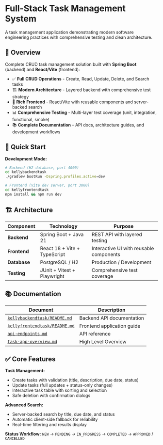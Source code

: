 # Full-Stack Task Management System

A task management application demonstrating modern software engineering practices with comprehensive testing and clean architecture.

## 🚀 Overview

Complete CRUD task management solution built with **Spring Boot** (backend) and **React/Vite** (frontend):

- ✅ **Full CRUD Operations** - Create, Read, Update, Delete, and Search tasks
- 🏗️ **Modern Architecture** - Layered backend with comprehensive test strategy
- 🎨 **Rich Frontend** - React/Vite with reusable components and server-backed search
- 📊 **Comprehensive Testing** - Multi-layer test coverage (unit, integration, functional, smoke)
- 📚 **Complete Documentation** - API docs, architecture guides, and development workflows

## 🚀 Quick Start

**Development Mode:**

```sh
# Backend (H2 database, port 4000)
cd kellybackendtask
./gradlew bootRun -Dspring.profiles.active=dev

# Frontend (Vite dev server, port 3000)
cd kellyfrontendtask
npm install && npm run dev
```

## 🏗️ Architecture

| Component    | Technology                   | Purpose                                 |
| ------------ | ---------------------------- | --------------------------------------- |
| **Backend**  | Spring Boot + Java 21        | REST API with layered testing           |
| **Frontend** | React 18 + Vite + TypeScript | Interactive UI with reusable components |
| **Database** | PostgreSQL / H2              | Production / Development                |
| **Testing**  | JUnit + Vitest + Playwright  | Comprehensive test coverage             |

## 📚 Documentation

| Document                                                                     | Description                    |
| ---------------------------------------------------------------------------- | ------------------------------ |
| [`kellybackendtask/README.md`](kellybackendtask/README.md)                   | Backend API documentation      |
| [`kellyfrontendtask/README.md`](kellyfrontendtask/README.md)                 | Frontend application guide     |
| [`api-endpoints.md`](api-endpoints.md)                                       | API reference                  |
| [`task-app-overview.md`](task-app-overview.md)                               | High Level Overview            |

## ✅ Core Features

**Task Management:**

- Create tasks with validation (title, description, due date, status)
- Update tasks (full updates + status-only changes)
- Interactive task table with sorting and selection
- Safe deletion with confirmation dialogs

**Advanced Search:**

- Server-backed search by title, due date, and status
- Automatic client-side fallback for reliability
- Real-time filtering and results display

**Status Workflow:**
`NEW` → `PENDING` → `IN_PROGRESS` → `COMPLETED` → `APPROVED` / `CANCELLED`
